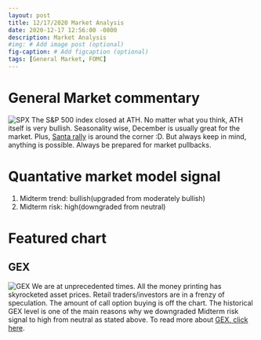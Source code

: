 ```yaml
---
layout: post
title: 12/17/2020 Market Analysis
date: 2020-12-17 12:56:00 -0800
description: Market Analysis
#img: # Add image post (optional)
fig-caption: # Add figcaption (optional)
tags: [General Market, FOMC]
---
```

# General Market commentary
![SPX]({{site.baseurl}}/assets/img/2020-12-17/SPX-d.jpg)
The S&P 500 index closed at ATH. No matter what you think, ATH itself is very bullish.
Seasonality wise, December is usually great for the market. Plus, [Santa rally](https://www.investopedia.com/terms/s/santaclauseffect.asp) is around the corner :D. But always keep in mind, anything is possible. Always be prepared for market pullbacks.

# Quantative market model signal
1. Midterm trend: bullish(upgraded from moderately bullish)
2. Midterm risk: high(downgraded from neutral)

# Featured chart
## GEX
![GEX]({{site.baseurl}}/assets/img/2020-12-17/GEX-d.jpg)
We are at unprecedented times. All the money printing has skyrocketed asset prices. Retail traders/investors are in a frenzy of speculation.
The amount of call option buying is off the chart. The historical GEX level is one of the main reasons why we downgraded Midterm risk signal to high from neutral as stated above. To read more about [GEX, click here](https://squeezemetrics.com/monitor/docs#gex).

